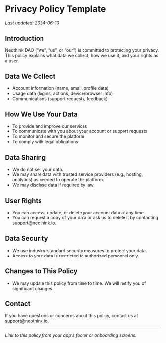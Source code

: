 # Privacy Policy Template

_Last updated: 2024-06-10_

## Introduction
Neothink DAO (“we”, “us”, or “our”) is committed to protecting your privacy. This policy explains what data we collect, how we use it, and your rights as a user.

## Data We Collect
- Account information (name, email, profile data)
- Usage data (logins, actions, device/browser info)
- Communications (support requests, feedback)

## How We Use Your Data
- To provide and improve our services
- To communicate with you about your account or support requests
- To monitor and secure the platform
- To comply with legal obligations

## Data Sharing
- We do not sell your data.
- We may share data with trusted service providers (e.g., hosting, analytics) as needed to operate the platform.
- We may disclose data if required by law.

## User Rights
- You can access, update, or delete your account data at any time.
- You can request a copy of your data or ask us to delete it by contacting support@neothink.io.

## Data Security
- We use industry-standard security measures to protect your data.
- Access to your data is restricted to authorized personnel only.

## Changes to This Policy
- We may update this policy from time to time. We will notify you of significant changes.

## Contact
If you have questions or concerns about this policy, contact us at support@neothink.io.

---

*Link to this policy from your app's footer or onboarding screens.* 